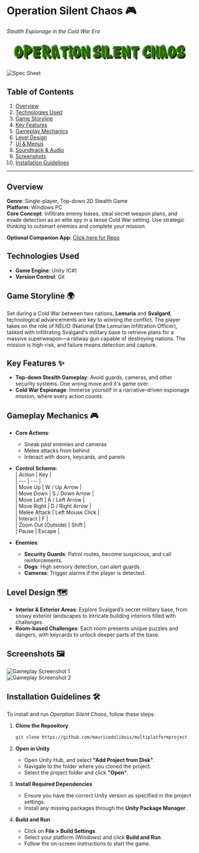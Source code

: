 # Operation Silent Chaos 🎮  
*Stealth Espionage in the Cold War Era*  

![Operation Silent Chaos Logo](./Assets/GameAssets/title.png)  

![Spec Sheet](./Assets/GameAssets/Operation%20Silent%20Chaos%20-%20Spec%20sheet.png)  

## Table of Contents  
1. [Overview](#overview)  
2. [Technologies Used](#technologies-used)  
3. [Game Storyline](#game-storyline)  
4. [Key Features](#key-features)  
5. [Gameplay Mechanics](#gameplay-mechanics)   
6. [Level Design](#level-design)  
7. [UI & Menus](#ui--menus)  
8. [Soundtrack & Audio](#soundtrack--audio)  
9. [Screenshots](#screenshots)  
10. [Installation Guidelines](#installation-guidelines)   

---

## Overview  
**Genre**: Single-player, Top-down 2D Stealth Game  
**Platform**: Windows PC  
**Core Concept**: Infiltrate enemy bases, steal secret weapon plans, and evade detection as an elite spy in a tense Cold War setting. Use strategic thinking to outsmart enemies and complete your mission.

**Optional Companion App**: [Click here for Repo](https://github.com/mauricedolibois/androidapp)

## Technologies Used  
- **Game Engine**: Unity (C#)  
- **Version Control**: Git  

## Game Storyline 🌍  
Set during a Cold War between two nations, **Lemuria** and **Svalgard**, technological advancements are key to winning the conflict. The player takes on the role of NELIO (National Elite Lemurian Infiltration Officer), tasked with infiltrating Svalgard's military base to retrieve plans for a massive superweapon—a railway gun capable of destroying nations. The mission is high-risk, and failure means detection and capture.

## Key Features ✨  
- **Top-down Stealth Gameplay**: Avoid guards, cameras, and other security systems. One wrong move and it's game over.  
- **Cold War Espionage**: Immerse yourself in a narrative-driven espionage mission, where every action counts.  

## Gameplay Mechanics 🎮  
- **Core Actions**:  
  - Sneak past enemies and cameras  
  - Melee attacks from behind  
  - Interact with doors, keycards, and panels  

- **Control Scheme**:  
  | Action | Key |  
  | --- | --- |  
  | Move Up | W / Up Arrow |  
  | Move Down | S / Down Arrow |  
  | Move Left | A / Left Arrow |  
  | Move Right | D / Right Arrow |  
  | Melee Attack | Left Mouse Click |  
  | Interact | F |  
  | Zoom Out (Outside) | Shift |  
  | Pause | Escape |  

- **Enemies**:  
  - **Security Guards**: Patrol routes, become suspicious, and call reinforcements.  
  - **Dogs**: High sensory detection, can alert guards.  
  - **Cameras**: Trigger alarms if the player is detected.  

## Level Design 🗺️  
- **Interior & Exterior Areas**: Explore Svalgard’s secret military base, from snowy exterior landscapes to intricate building interiors filled with challenges.  
- **Room-based Challenges**: Each room presents unique puzzles and dangers, with keycards to unlock deeper parts of the base.  


## Screenshots 🖼️  
![Gameplay Screenshot 1](link-to-screenshot1.png)  
![Gameplay Screenshot 2](link-to-screenshot2.png)  

## Installation Guidelines 🛠️  
To install and run *Operation Silent Chaos*, follow these steps:  
1. **Clone the Repository**  
   ```bash
   git clone https://github.com/mauricedolibois/multiplatformproject
2.  **Open in Unity**

    -  Open Unity Hub, and select **"Add Project from Disk"**.
    -  Navigate to the folder where you cloned the project.
    -  Select the project folder and click **"Open"**.

3. **Install Required Dependencies**
    - Ensure you have the correct Unity version as specified in the project settings.
    - Install any missing packages through the **Unity Package Manager**.

4. **Build and Run**

    - Click on **File > Build Settings**.
    - Select your platform (Windows) and click **Build and Run**.
    - Follow the on-screen instructions to start the game.
